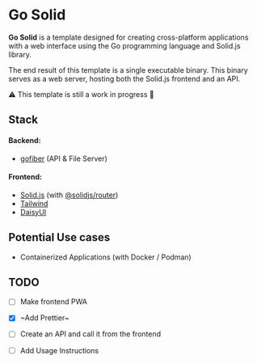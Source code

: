 # Go Solid 

**Go Solid** is a template designed for creating cross-platform applications with a web interface using the Go programming language and Solid.js library.

The end result of this template is a single executable binary. This binary serves as a web server, hosting both the Solid.js frontend and an API.

:warning: This template is still a work in progress :construction:

## Stack

#### Backend:
- [gofiber](https://gofiber.io) (API & File Server)

#### Frontend:
- [Solid.js](https://solidjs.com) (with [@solidjs/router](https://docs.solidjs.com/guides/how-to-guides/routing-in-solid/solid-router))
- [Tailwind](https://tailwindcss.com)
- [DaisyUI](https://daisyui.com)

## Potential Use cases
- Containerized Applications (with Docker / Podman)

## TODO

- [ ] Make frontend PWA
- [X] ~Add Prettier~
- [ ] Create an API and call it from the frontend
- [ ] Add Usage Instructions

